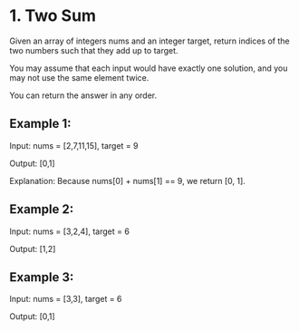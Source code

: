 # 1. Two Sum

Given an array of integers nums and an integer target, return indices of the two numbers such that they add up to target.

You may assume that each input would have exactly one solution, and you may not use the same element twice.

You can return the answer in any order.

## Example 1:

Input: nums = [2,7,11,15], target = 9

Output: [0,1]

Explanation: Because nums[0] + nums[1] == 9, we return [0, 1].

## Example 2:

Input: nums = [3,2,4], target = 6

Output: [1,2]

## Example 3:

Input: nums = [3,3], target = 6

Output: [0,1]
 